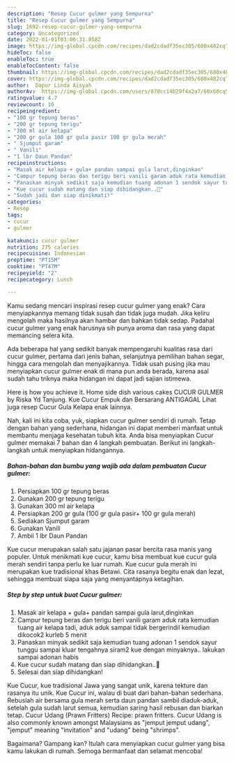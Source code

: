 ```yaml
---
description: "Resep Cucur gulmer yang Sempurna"
title: "Resep Cucur gulmer yang Sempurna"
slug: 1692-resep-cucur-gulmer-yang-sempurna
category: Uncategorized
date: 2022-01-01T03:06:31.858Z
image: https://img-global.cpcdn.com/recipes/dad2cdadf35ec305/680x482cq70/cucur-gulmer-foto-resep-utama.jpg
hideToc: false
enableToc: true
enableTocContent: false
thumbnail: https://img-global.cpcdn.com/recipes/dad2cdadf35ec305/680x482cq70/cucur-gulmer-foto-resep-utama.jpg
cover: https://img-global.cpcdn.com/recipes/dad2cdadf35ec305/680x482cq70/cucur-gulmer-foto-resep-utama.jpg
author:  Dapur Linda Aisyah
authorAv:  https://img-global.cpcdn.com/users/878cc14b29f4a2a7/60x60cq50/avatar.jpg
ratingvalue: 4.7
reviewcount: 10
recipeingredient:
- "100 gr tepung beras"
- "200 gr tepung terigu"
- "300 ml air kelapa"
- "200 gr gula 100 gr gula pasir 100 gr gula merah"
- " Sjumput garam"
- " Vanili"
- "1 lbr Daun Pandan"
recipeinstructions:
- "Masak air kelapa + gula+ pandan sampai gula larut,dinginkan"
- "Campur tepung beras dan terigu beri vanili garam aduk rata kemudian tuang air kelapa tadi, aduk aduk sampai tidak bergerindil kemudian dikocok2 kurleb 5 menit"
- "Panaskan minyak sedikit saja kemudian tuang adonan 1 sendok sayur tunggu sampai kluar tengahnya siram2 kue dengan minyaknya.. lakukan sampai adonan habis"
- "Kue cucur sudah matang dan siap dihidangkan..💖"
- "Sudah jadi dan siap dinikmati!"
categories:
- Resep
tags:
- cucur
- gulmer

katakunci: cucur gulmer 
nutrition: 275 calories
recipecuisine: Indonesian
preptime: "PT15M"
cooktime: "PT47M"
recipeyield: "2"
recipecategory: Lunch

---
```



Kamu sedang mencari inspirasi resep cucur gulmer yang enak? Cara menyiapkannya memang tidak susah dan tidak juga mudah. Jika keliru mengolah maka hasilnya akan hambar dan bahkan tidak sedap. Padahal cucur gulmer yang enak harusnya sih punya aroma dan rasa yang dapat memancing selera kita.


Ada beberapa hal yang sedikit banyak mempengaruhi kualitas rasa dari cucur gulmer, pertama dari jenis bahan, selanjutnya pemilihan bahan segar, hingga cara mengolah dan menyajikannya. Tidak usah pusing jika mau menyiapkan cucur gulmer enak di mana pun anda berada, karena asal sudah tahu triknya maka hidangan ini dapat jadi sajian istimewa.

Here is how you achieve it. Home side dish various cakes CUCUR GULMER by Riska Yd Tanjung. Kue Cucur Empuk dan Bersarang ANTIGAGAL Lihat juga resep Cucur Gula Kelapa enak lainnya.


Nah, kali ini kita coba, yuk, siapkan cucur gulmer sendiri di rumah. Tetap dengan bahan yang sederhana, hidangan ini dapat memberi manfaat untuk membantu menjaga kesehatan tubuh kita. Anda bisa menyiapkan Cucur gulmer memakai 7 bahan dan 4 langkah pembuatan. Berikut ini langkah-langkah untuk menyiapkan hidangannya.

<!--inarticleads1-->

##### Bahan-bahan dan bumbu yang wajib ada dalam pembuatan Cucur gulmer:

1. Persiapkan 100 gr tepung beras
1. Gunakan 200 gr tepung terigu
1. Gunakan 300 ml air kelapa
1. Persiapkan 200 gr gula (100 gr gula pasir+ 100 gr gula merah)
1. Sediakan  Sjumput garam
1. Gunakan  Vanili
1. Ambil 1 lbr Daun Pandan


Kue cucur merupakan salah satu jajanan pasar bercita rasa manis yang populer. Untuk menikmati kue cucur, kamu bisa membuat kue cucur gula merah sendiri tanpa perlu ke luar rumah. Kue cucur gula merah ini merupakan kue tradisional khas Betawi. Cita rasanya begitu enak dan lezat, sehingga membuat siapa saja yang menyantapnya ketagihan. 

<!--inarticleads2-->

##### Step by step untuk buat Cucur gulmer:

1. Masak air kelapa + gula+ pandan sampai gula larut,dinginkan
1. Campur tepung beras dan terigu beri vanili garam aduk rata kemudian tuang air kelapa tadi, aduk aduk sampai tidak bergerindil kemudian dikocok2 kurleb 5 menit
1. Panaskan minyak sedikit saja kemudian tuang adonan 1 sendok sayur tunggu sampai kluar tengahnya siram2 kue dengan minyaknya.. lakukan sampai adonan habis
1. Kue cucur sudah matang dan siap dihidangkan..💖
1. Selesai dan siap dihidangkan!

Kue Cucur, kue tradisional Jawa yang sangat unik, karena tekture dan rasanya itu unik. Kue Cucur ini, walau di buat dari bahan-bahan sederhana. Rebuslah air bersama gula merah serta daun pandan sambil diaduk-aduk, setelah gula sudah larut semua, kemudian saring hasil rebusan dan biarkan tetap. Cucur Udang (Prawn Fritters) Recipe: prawn fritters. Cucur Udang is also commonly known amongst Malaysians as &#34;jemput jemput udang&#34;, &#34;jemput&#34; meaning &#34;invitation&#34; and &#34;udang&#34; being &#34;shrimps&#34;. 

Bagaimana? Gampang kan? Itulah cara menyiapkan cucur gulmer yang bisa kamu lakukan di rumah. Semoga bermanfaat dan selamat mencoba!
